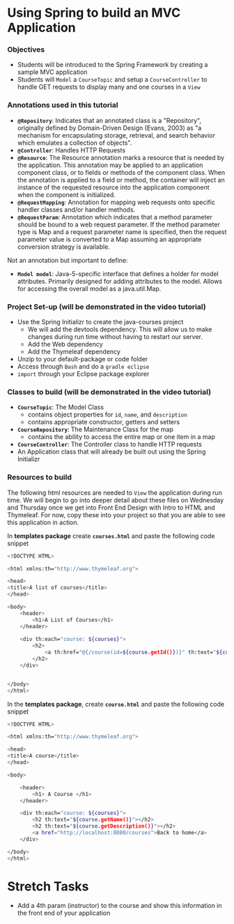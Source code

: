 # Using Spring to build an MVC Application

### Objectives
- Students will be introduced to the Spring Framework by creating a sample MVC application
- Students will `Model` a `CourseTopic` and setup a `CourseController` to handle GET requests to display many and one courses in a `View`

### Annotations used in this tutorial
- **`@Repository`**: Indicates that an annotated class is a "Repository", originally defined by Domain-Driven Design (Evans, 2003) as "a mechanism for encapsulating storage, retrieval, and search behavior which emulates a collection of objects".
- **`@Controller`**: Handles HTTP Requests
- **`@Resource`**: The Resource annotation marks a resource that is needed by the application. This annotation may be applied to an application component class, or to fields or methods of the component class. When the annotation is applied to a field or method, the container will inject an instance of the requested resource into the application component when the component is initialized.
- **`@RequestMapping`**: Annotation for mapping web requests onto specific handler classes and/or handler methods.
- **`@RequestParam`**: Annotation which indicates that a method parameter should be bound to a web request parameter. If the method parameter type is Map and a request parameter name is specified, then the request parameter value is converted to a Map assuming an appropriate conversion strategy is available. 

Not an annotation but important to define:
- **`Model model`**: Java-5-specific interface that defines a holder for model attributes. Primarily designed for adding attributes to the model. Allows for accessing the overall model as a java.util.Map.

### Project Set-up (will be demonstrated in the video tutorial)
- Use the Spring Initializr to create the java-courses project
  - We will add the devtools dependency. This will allow us to make changes during run time without having to restart our server.
  - Add the Web dependency
  - Add the Thymeleaf dependency
- Unzip to your default-package or code folder 
- Access through `Bash` and do a `gradle eclipse`
- `import` through your Eclipse package explorer

### Classes to build (will be demonstrated in the video tutorial)
- **`CourseTopic`**: The Model Class
  - contains object properties for `id`, `name`, and `description`
  - contains appropriate constructor, getters and setters
- **`CourseRepository`**: The Maintenance Class for the map
 	- contains the ability to access the entire map or one item in a map
- **`CourseController`**: The Controller class to handle HTTP requests
- An Application class that will already be built out using the Spring Initializr

### Resources to build

The following html resources are needed to `View` the application during run time. We will begin to go into deeper detail about these files on Wednesday and Thursday once we get into Front End Design with Intro to HTML and Thymeleaf. For now, copy these into your project so that you are able to see this application in action.

In **templates package** create **`courses.html`** and paste the following code snippet
```bash
<!DOCTYPE HTML>

<html xmlns:th="http://www.thymeleaf.org">

<head>
<title>A list of courses</title>
</head>

<body>
	<header>
		<h1>A List of Courses</h1>
	</header>
	
	<div th:each="course: ${courses}">
		<h2>
			<a th:href="@{/course(id=${course.getId()})}" th:text="${course.getName()}"></a>
		</h2>
	</div>


</body>
</html>
```

In the **templates package**, create **`course.html`** and paste the following code snippet
```bash
<!DOCTYPE HTML>

<html xmlns:th="http://www.thymeleaf.org">

<head>
<title>A course</title>
</head>

<body>

	<header>
		<h1> A Course </h1>
	</header>

	<div th:each="course: ${courses}">
		<h2 th:text="${course.getName()}"></h2>
		<h2 th:text="${course.getDescription()}"></h2>
		<a href="http://localhost:8080/courses">Back to home</a>
	</div>

</body>
</html>
```


# Stretch Tasks
- Add a 4th param (instructor) to the course and show this information in the front end of your application


